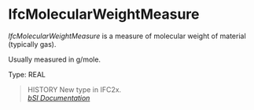 IfcMolecularWeightMeasure
=========================
_IfcMolecularWeightMeasure_ is a measure of molecular weight of material
(typically gas).  
  
Usually measured in g/mole.  
  
Type: REAL  
  
> HISTORY  New type in IFC2x.  
[ _bSI
Documentation_](https://standards.buildingsmart.org/IFC/DEV/IFC4_2/FINAL/HTML/schema/ifcmeasureresource/lexical/ifcmolecularweightmeasure.htm)


